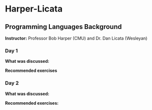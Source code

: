 # Harper-Licata

## Programming Languages Background

**Instructor:** Professor Bob Harper (CMU) and Dr. Dan Licata (Wesleyan)

### Day 1

**What was discussed:**

**Recommended exercises**



### Day 2

**What was discussed:**
 
**Recommended exercises:**
